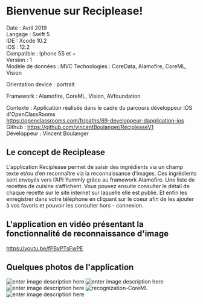 # Bienvenue sur Reciplease!

Date : Avril 2019  
Langage : Swift 5  
IDE : Xcode 10.2  
iOS : 12.2  
Compatible : Iphone 5S et +  
Version : 1    
Modèle de données : MVC
Technologies : CoreData, Alamofire, CoreML, Vision

Orientation device : portrait

Framework : Alamofire, CoreML, Vision, AVfoundation

Contexte : Application réalisée dans le cadre du parcours développeur iOS d'OpenClassRooms  
https://openclassrooms.com/fr/paths/69-developpeur-dapplication-ios  
Github : https://github.com/vincentBoulanger/RecipleaseV1  
Développeur : Vincent Boulanger  

## Le concept de Reciplease

L'application Reciplease permet de saisir des ingrédients via un champ texte et/ou d’en reconnaître via la reconnaissance d’images. Ces ingrédients sont envoyés vers l’API Yummly grâce au framework Alamofire. Une liste de recettes de cuisine s’affichent. Vous pouvez ensuite consulter le détail de chaque recette sur le site internet sur laquelle elle est publié. Et enfin les enregistrer dans votre téléphone en cliquant sur le coeur afin de les ajouter à vos favoris et pouvoir les consulter hors - connexion. 

## L'application en vidéo présentant la fonctionnalité de reconnaissance d'image

https://youtu.be/fPBvPTsFwPE

## Quelques photos de l'application 


![enter image description here](https://lh3.googleusercontent.com/1QCw3JsQttTw7LDKY5ss0_tkOyqMiMbIVE8H3dvzWXGISTmaL6Wf1AxJ4KvDY255AxSq0UQ0zvI9)
![enter image description here](https://lh3.googleusercontent.com/hhf-e3Yvb3mtiSVha8RTf5DUEIAAnEUGn4nl_te3rqZ4zkn14okGVJkZzT6EXYmadjnKDRS6aRbu)
![enter image description here](https://lh3.googleusercontent.com/eXGPGR_YktPcEKMxf5AWbt6_b-onbrXKkNyIem-dW31jI5dtOmTjThg046DzhmvoUl0KAEA1s37E)
![recognization-CoreML](https://lh3.googleusercontent.com/LCr9WEC_iHZEOPVywVOdK0NtySxj4bFyq6GHWUo-Dmyay14zIiMCX1mI1B2YJI-3dEyPBPSQfTED)
![enter image description here](https://lh3.googleusercontent.com/C3tYwZGgCxKjtx3hIyxhRdyDSTwRzgxi0-ewAIbMrXgLzpwAKT85VTvMpt31QmFKB8Scjk5nw_UZ)







